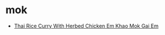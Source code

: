 # mok

 * [Thai Rice Curry With Herbed Chicken Em Khao Mok Gai Em](index/t/thai-rice-curry-with-herbed-chicken-em-khao-mok-gai-em-355289.json)
